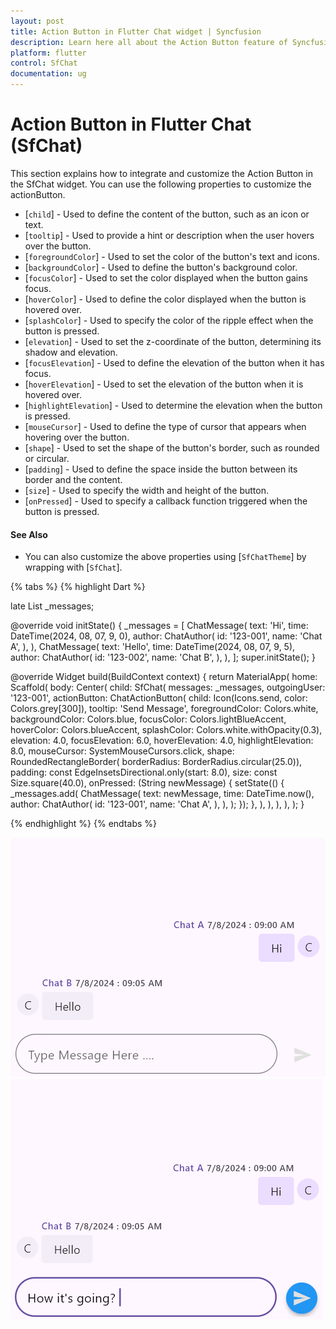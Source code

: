 ```yaml
---
layout: post
title: Action Button in Flutter Chat widget | Syncfusion
description: Learn here all about the Action Button feature of Syncfusion Flutter Chat (SfChat) widget and how it enhances user interaction and customization.
platform: flutter
control: SfChat
documentation: ug
---
```


# Action Button in Flutter Chat (SfChat)
This section explains how to integrate and customize the Action Button in the SfChat widget. You can use the following properties 
to customize the actionButton.

* [`child`] - Used to define the content of the button, such as an icon or text.
* [`tooltip`] - Used to provide a hint or description when the user hovers over the button.
* [`foregroundColor`] - Used to set the color of the button's text and icons.
* [`backgroundColor`] - Used to define the button's background color.
* [`focusColor`] - Used to set the color displayed when the button gains focus.
* [`hoverColor`] - Used to define the color displayed when the button is hovered over.
* [`splashColor`] - Used to specify the color of the ripple effect when the button is pressed.
* [`elevation`] - Used to set the z-coordinate of the button, determining its shadow and elevation.
* [`focusElevation`] - Used to define the elevation of the button when it has focus.
* [`hoverElevation`] - Used to set the elevation of the button when it is hovered over.
* [`highlightElevation`] - Used to determine the elevation when the button is pressed.
* [`mouseCursor`] - Used to define the type of cursor that appears when hovering over the button.
* [`shape`] - Used to set the shape of the button's border, such as rounded or circular.
* [`padding`] - Used to define the space inside the button between its border and the content.
* [`size`] - Used to specify the width and height of the button.
* [`onPressed`] - Used to specify a callback function triggered when the button is pressed.

#### See Also

* You can also customize the above properties using [`SfChatTheme`] by wrapping with [`SfChat`].

{% tabs %}
{% highlight Dart %}

late List<ChatMessage> _messages;

@override
void initState() {
  _messages = <ChatMessage>[
    ChatMessage(
      text: 'Hi',
      time: DateTime(2024, 08, 07, 9, 0),
      author: ChatAuthor(
        id: '123-001',
        name: 'Chat A',
      ),
    ),
    ChatMessage(
      text: 'Hello',
      time: DateTime(2024, 08, 07, 9, 5),
      author: ChatAuthor(
        id: '123-002',
        name: 'Chat B',
      ),
    ),
  ];
  super.initState();
}

@override
Widget build(BuildContext context) {
  return MaterialApp(
    home: Scaffold(
      body: Center(
        child: SfChat(
          messages: _messages,
          outgoingUser: '123-001',
          actionButton: ChatActionButton(
            child: Icon(Icons.send, color: Colors.grey[300]),
            tooltip: 'Send Message',
            foregroundColor: Colors.white,
            backgroundColor: Colors.blue,
            focusColor: Colors.lightBlueAccent,
            hoverColor: Colors.blueAccent,
            splashColor: Colors.white.withOpacity(0.3),
            elevation: 4.0,
            focusElevation: 6.0,
            hoverElevation: 4.0,
            highlightElevation: 8.0,
            mouseCursor: SystemMouseCursors.click,
            shape: RoundedRectangleBorder(
                borderRadius: BorderRadius.circular(25.0)),
            padding: const EdgeInsetsDirectional.only(start: 8.0),
            size: const Size.square(40.0),
            onPressed: (String newMessage) {
              setState(() {
                _messages.add(
                  ChatMessage(
                    text: newMessage,
                    time: DateTime.now(),
                    author: ChatAuthor(
                      id: '123-001',
                      name: 'Chat A',
                    ),
                  ),
                );
              });
            },
          ),
        ),
      ),
    ),
  );
}

{% endhighlight %}
{% endtabs %}

![Chat actionButton support](images/action-button/actionbutton-disabled.png)
![Chat actionButton support](images/action-button/actionbutton-background.png)